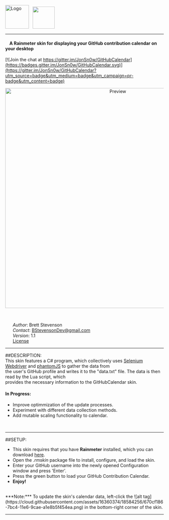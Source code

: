 <img src="https://cloud.githubusercontent.com/assets/16360374/18583398/322d04ba-7bbf-11e6-9964-c1958021561a.png" height="75" title="Logo"> &nbsp;
<img src="https://cloud.githubusercontent.com/assets/16360374/18583620/88d68768-7bc0-11e6-9baa-2380731c2bd0.png" height="70">
________________________________________________________________________________________________________
#### &nbsp;&nbsp;&nbsp;&nbsp;A Rainmeter skin for displaying your GitHub contribution calendar on your desktop  

[![Join the chat at https://gitter.im/JonSn0w/GitHubCalendar](https://badges.gitter.im/JonSn0w/GitHubCalendar.svg)](https://gitter.im/JonSn0w/GitHubCalendar?utm_source=badge&utm_medium=badge&utm_campaign=pr-badge&utm_content=badge)
<br>
  <p align="center">
  <img src="https://github.com/JonSn0w/Rainmeter_GitHubCalendar/blob/master/@Resources/preview/Preview.gif" width="700" title="Preview">
  </p>
  <br>
  
  &nbsp;&nbsp;&nbsp;&nbsp;&nbsp;&nbsp;*Author*: Brett Stevenson  
  &nbsp;&nbsp;&nbsp;&nbsp;&nbsp;&nbsp;*Contact*: BStevensonDev@gmail.com  
  &nbsp;&nbsp;&nbsp;&nbsp;&nbsp;&nbsp;*Version*: 1.1  
  &nbsp;&nbsp;&nbsp;&nbsp;&nbsp;&nbsp;[License](https://github.com/JonSn0w/GitHubCalendar/blob/master/LICENSE)
  <br>
  
*********************************************************************************************************  
  
##DESCRIPTION:  
  This skin features a C# program, which collectively uses [Selenium Webdriver](http://www.seleniumhq.org/projects/webdriver/) and [phantomJS](http://phantomjs.org) to gather the data from  
  the user's GitHub profile and writes it to the "data.txt" file. The data is then read by the Lua script, which  
  provides the necessary information to the GitHubCalendar skin.  
    
#### In Progress:  
  * Improve optimmization of the update processes.  
  * Experiment with different data collection methods.  
  * Add mutable scaling functionality to calendar.  
  
  <br/>

*********************************************************************************************************
  
##SETUP:  
  * This skin requires that you have **Rainmeter** installed, which you can download [here](https://www.rainmeter.net/).
  * Open the *.rmskin* package file to install, configure, and load the skin.
  * Enter your GitHub username into the newly opened Configuration window and press 'Enter'.
  * Press the green button to load your GitHub Contribution Calendar.
  * **Enjoy!**  
<br>
  ***Note:*** To update the skin's calendar data, left-click the ![alt tag](https://cloud.githubusercontent.com/assets/16360374/18584256/670cf186-7bc4-11e6-9cae-a1e8b5f454ea.png) in the bottom-right corner of the skin. 
<br/>

*********************************************************************************************************  
